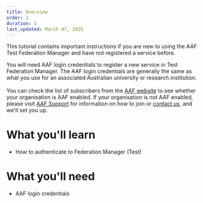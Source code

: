 ```yaml
---
title: Overview
order: 1
duration: 1
last_updated: March 07, 2025
---
```


This tutorial contains important instructions if you are new to using the AAF Test Federation Manager and have not registered a service before.

You will need AAF login credentials to register a new service in Test Federation Manager.
The AAF login credentials are generally the same as what you use for an associated Australian university or research institution. <br><br>
You can check the list of subscribers from the [AAF website](https://aaf.edu.au/subscribers/) to see whether your organisation is AAF enabled.
If your organisation is not AAF enabled, please visit [AAF Support](https://support.aaf.edu.au/support/solutions/articles/19000036105-how-to-join-the-australian-access-federation) for information on how to join or [contact us](mailto:support@aaf.edu.au), and we'll set you up.

# What you'll learn

- How to authenticate to Federation Manager (Test)

# What you'll need

- AAF login credentials